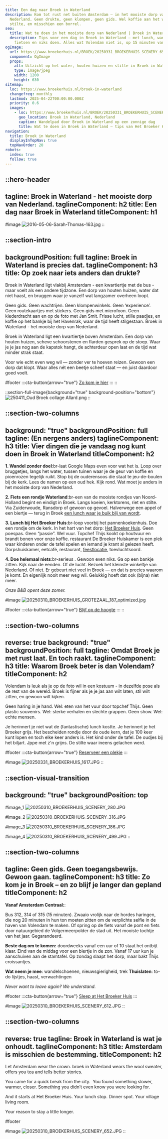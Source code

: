 ```yaml
---
title: Een dag naar Broek in Waterland
description: Kom tot rust net buiten Amsterdam – in het mooiste dorp van
  Nederland. Geen drukte, geen klompen, geen gids. Wel koffie aan het water,
  stilte, en misschien een borrel.
seo:
  title: Wat te doen in het mooiste dorp van Nederland | Broek in Waterland
  description: Tips voor een dag in Broek in Waterland – met lunch, wandelen,
    fietsen en niks doen. Alles wat Volendam niet is, op 15 minuten van de stad.
ogImage:
  url: https://www.broekerhuis.nl/BROEK/20250331_BROEKERHUIS_SCENERY_653.JPG
  component: OgImage
  props:
    alt: Uitzicht op het water, houten huizen en stilte in Broek in Waterland
    type: image/jpeg
    width: 1200
    height: 630
sitemap:
  loc: https://www.broekerhuis.nl/broek-in-waterland
  changefreq: monthly
  lastmod: 2025-04-22T00:00:00.000Z
  priority: 0.6
  images:
    - loc: https://www.broekerhuis.nl/BROEK/20250331_BROEKERHUIS_SCENERY_653.JPG
      geo_location: Broek in Waterland, Nederland
      caption: Wandelpad door Broek in Waterland op een zonnige dag
      title: Wat te doen in Broek in Waterland – tips van Het Broeker Huis
navigation:
  title: Broek in Waterland
  displayInTopNav: true
  topNavOrder: 20
robots:
  index: true
  follow: true
---
```


::hero-header
---
tagline: Broek in Waterland - het mooiste dorp van Nederland.
taglineComponent: h2
title: Een dag naar Broek in Waterland
titleComponent: h1
---
#image
![2016-05-06-Sarah-Thomas-163.jpg](/Broek%20tourist%20image_5.jpg)
::

::section-intro
---
backgroundPosition: full
tagline: Broek in Waterland is precies dat.
taglineComponent: h3
title: Op zoek naar iets anders dan drukte?
---
Broek in Waterland ligt vlakbij Amsterdam - een kwartiertje met de bus - maar voelt als een andere tijdzone. Een dorp van houten huizen, water dat niet haast, en bruggen waar je vanzelf wat langzamer overheen loopt.

Geen gids. Geen wachtrijen. Geen klompenwinkels. Geen ‘experience’. Geen routekaartjes met stickers. Geen gids met microfoon. Geen klederdracht aan en op de foto met Jan Smit. Frisse lucht, stille paadjes, en koffie op het bankje bij het Havenrak, waar de tijd heeft stilgestaan. Broek in Waterland - het mooiste dorp van Nederland.

Broek in Waterland ligt een kwartiertje boven Amsterdam. Een dorp van houten huizen, scheve schoorstenen en flarden gesprek op de stoep. Waar je je jas nog aan de kapstok hangt, de achterdeur open laat en de tijd wat minder strak staat.

Voor wie echt even weg wil — zonder ver te hoeven reizen. Gewoon een dorp dat klopt. Waar alles nét een beetje scheef staat — en juist daardoor goed voelt.

#footer
  :::cta-button{arrow="true"}
  [Zo kom je hier](/contact-parkeren)
  :::
::

::section-full-image{background="true" background-position="bottom"}
![250411_Oud Broek collage Allard.png](/Broek%20tourist%20image_4.jpg)
::

::section-two-columns
---
background: "true"
backgroundPosition: full
tagline: (En nergens anders)
taglineComponent: h3
title: Vier dingen die je vandaag nog kunt doen in Broek in Waterland
titleComponent: h2
---
**1. Wandel zonder doel**:br-laat Google Maps even voor wat het is. Loop over bruggetjes, langs het water, tussen tuinen waar je de geur van koffie en pioenrozen tegelijk ruikt. Stop bij de ouderensoos die staat te jeu-de-boulen bij de kerk. Lees de namen op een oud hek. Kijk rond. Wat moet je anders in het mooiste dorp van Nederland.

**2. Fiets een rondje Waterland**:br-een van de mooiste rondjes van Noord-Holland begint en eindigt in Broek. Langs koeien, kerktorens, riet en stilte. Via Zuiderwoude, Ransdorp of gewoon op gevoel. Halverwege een appel of een biertje — terug in Broek [een lunch waar je buik blij van wordt](/restaurant).

**3. Lunch bij Het Broeker Huis**:br-loop voorbij het pannenkoekenhuis. Doe een rondje om de kerk. In het hart van het dorp: [Het Broeker Huis](/het-broeker-huis). Geen poespas. Geen “passie”. Wel vuur. Topchef Thijs kookt op houtvuur en brandt bonen voor onze koffie. restaurant De Broeker Huiskamer is een plek waar kinderen onder de tafel spelen en iemand je krant al gelezen heeft. Dorpshuiskamer, eetcafé, restaurant, [feestlocatie](/trouwen-feesten), toevluchtsoord.

**4. Doe helemaal niets**:br-serieus . Gewoon even niks. Ga op een bankje zitten. Kijk naar de eenden. Of de lucht. Bezoek het kleinste winkeltje van Nederland. Of niet. Er gebeurt niet veel in Broek — en dat is precies waarom je komt. En eigenlijk nooit meer weg wil. Gelukkig hoeft dat ook (bijna) niet meer.

*Onze B\&B opent deze zomer.*

#image
![20250310\_BROEKERHUIS\_GROTEZAAL\_187\_optimized.jpg](/20250331_BROEKERHUIS_1492.JPG)

#footer
  :::cta-button{arrow="true"}
  [Blijf op de hoogte](https://forms.gle/pnJwaJ7aBbRU3Hs86)
  :::
::

::section-two-columns
---
reverse: true
background: "true"
backgroundPosition: full
tagline: Omdat Broek je met rust laat. En toch raakt.
taglineComponent: h3
title: Waarom Broek beter is dan Volendam?
titleComponent: h2
---
Volendam is leuk als je op de foto wil in een kostuum - in dezelfde pose als de rest van de wereld. Broek is fijner als je je jas aan wilt laten, stil wilt zitten, en gewoon wilt kijken.

Geen haring in je hand. Wel: eten van het vuur door topchef Thijs. Geen plastic souvenirs. Wel: sterke verhalen en slechte grappen. Geen show. Wel: echte mensen.

Je herinnert je niet wat de (fantastische) lunch kostte. Je herinnert je het Broeker grijs. Het bescheiden rondje door de oude kern, dat je 100 keer kunt lopen en toch elke keer anders is. Het kind onder de tafel. De oudjes bij het biljart. Jppe met z'n grijns. De stilte waar ineens gelachen werd.

#footer
  :::cta-button{arrow="true"}
  [Reserveer een plekje](tel:+31204031314)
  :::

#image
![20250331\_BROEKERHUIS\_1617.JPG](/20250310_BROEKERHUIS_SCENERY_653.JPG)
::

::section-visual-transition
---
background: "true"
backgroundPosition: top
---
#image_1
![20250310\_BROEKERHUIS\_SCENERY\_280.JPG](/20250310_BROEKERHUIS_SCENERY_382.JPG)

#image_2
![20250310\_BROEKERHUIS\_SCENERY\_316.JPG](/20250310_BROEKERHUIS_GROTEZAAL_237.JPG)

#image_3
![20250310\_BROEKERHUIS\_SCENERY\_186.JPG](/20250310_BROEKERHUIS_SCENERY_378.JPG)

#image_4
![20250310\_BROEKERHUIS\_SCENERY\_499.JPG](/20250310_BROEKERHUIS_SCENERY_499.JPG)
::

::section-two-columns
---
tagline: Geen gids. Geen toegangsbewijs. Gewoon gaan.
taglineComponent: h3
title: Zo kom je in Broek – en zo blijf je langer dan gepland
titleComponent: h2
---
**Vanaf Amsterdam Centraal:**:

Bus 312, 314 of 315 (15 minuten). Zwaaio vrolijk naar de hordes haringen, die nog 20 minuten in hun ton moeten zitten om de verplichte selfie in de haven van Volendam te maken. Of spring op de fiets vanaf de pont en fiets door natuurgebied de Volgermeerpolder de stad uit. Het mooiste tochtje van het jaar. Gegarandeerd.

**Beste dag om te komen:** doordweeks vanaf een uur of 10 staat het ontbijt klaar. Eind van de middag voor een biertje in de zon. Vanaf 17 uur kun je aanschuiven aan de stamtafel. Op zondag slaapt het dorp, maar bakt Thijs croissantjes.

**Wat neem je mee**: wandelschoenen, nieuwsgierigheid, trek
**Thuislaten**: to-do lijstjes, haast, verwachtingen

*Never want to leave again? We understand.*

#footer
  :::cta-button{arrow="true"}
  [Sleep at Het Broeker Huis](/overnachten)
  :::

#image
![20250310\_BROEKERHUIS\_SCENERY\_612.JPG](/images/20250310_BROEKERHUIS_SCENERY_612.JPG)
::

::section-two-columns
---
reverse: true
tagline: Broek in Waterland is wat je onhoudt.
taglineComponent: h3
title: Amsterdam is misschien de bestemming.
titleComponent: h2
---
Let Amsterdam wear the crown. broek in Waterland wears the wool sweater, offers you tea and tells better stories.

You came for a quick break from the city.  You found something slower, warmer, closer. Something you didn’t even know you were looking for.

And it starts at Het Broeker Huis. Your lunch stop. Dinner spot. Your village living room.  

Your reason to stay a little longer.

#footer

#image
![20250310\_BROEKERHUIS\_SCENERY\_652.JPG](/images/20250310_BROEKERHUIS_SCENERY_652.JPG)
::
